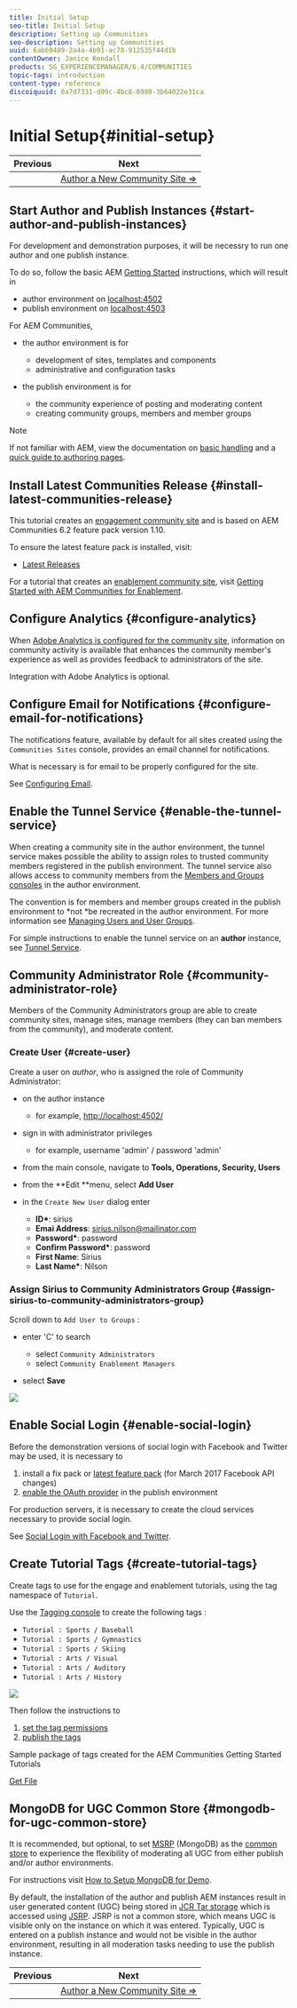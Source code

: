 ```yaml
---
title: Initial Setup
seo-title: Initial Setup
description: Setting up Communities
seo-description: Setting up Communities
uuid: 6ab69489-2a4a-4b91-ac78-912535f44d1b
contentOwner: Janice Kendall
products: SG_EXPERIENCEMANAGER/6.4/COMMUNITIES
topic-tags: introduction
content-type: reference
discoiquuid: 0a7d7331-d09c-4bc8-8980-3b64022e31ca
---
```


# Initial Setup{#initial-setup}

|Previous|Next|
|---|---|
|   |[Author a New Community Site ⇒](../../communities/using/create-site.md)|

## Start Author and Publish Instances {#start-author-and-publish-instances}

For development and demonstration purposes, it will be necessry to run one author and one publish instance.

To do so, follow the basic AEM [Getting Started](../../sites/deploying/using/deploy.md#gettingstarted) instructions, which will result in

* author environment on [localhost:4502](http://localhost:4502/)
* publish environment on [localhost:4503](http://localhost:4503/)

For AEM Communities,

* the author environment is for

    * development of sites, templates and components
    * administrative and configuration tasks

* the publish environment is for

    * the community experience of posting and moderating content
    * creating community groups, members and member groups

>[!NOTE]
>
>If not familiar with AEM, view the documentation on [basic handling](../../sites/authoring/using/basic-handling.md) and a [quick guide to authoring pages](../../sites/authoring/using/qg-page-authoring.md).

## Install Latest Communities Release {#install-latest-communities-release}

This tutorial creates an [engagement community site](../../communities/using/overview.md#engagementcommunity) and is based on AEM Communities 6.2 feature pack version 1.10.

To ensure the latest feature pack is installed, visit:

* [Latest Releases](../../communities/using/deploy-communities.md#latestreleases)

For a tutorial that creates an [enablement community site](../../communities/using/overview.md#enablementcommunity), visit [Getting Started with AEM Communities for Enablement](../../communities/using/getting-started-enablement.md).

## Configure Analytics {#configure-analytics}

When [Adobe Analytics is configured for the community site](../../communities/using/analytics.md), information on community activity is available that enhances the community member's experience as well as provides feedback to administrators of the site.

Integration with Adobe Analytics is optional.

## Configure Email for Notifications {#configure-email-for-notifications}

The notifications feature, available by default for all sites created using the `Communities Sites` console, provides an email channel for notifications.

What is necessary is for email to be properly configured for the site.

See [Configuring Email](../../communities/using/email.md).

## Enable the Tunnel Service {#enable-the-tunnel-service}

When creating a community site in the author environment, the tunnel service makes possible the ability to assign roles to trusted community members registered in the publish environment. The tunnel service also allows access to community members from the [Members and Groups consoles](../../communities/using/members.md) in the author environment.

The convention is for members and member groups created in the publish environment to *not *be recreated in the author environment. For more information see [Managing Users and User Groups](../../communities/using/users.md).

For simple instructions to enable the tunnel service on an **author** instance, see [Tunnel Service](../../communities/using/deploy-communities.md#tunnelserviceonauthor).

## Community Administrator Role {#community-administrator-role}

Members of the Community Administrators group are able to create community sites, manage sites, manage members (they can ban members from the community), and moderate content.

### Create User {#create-user}

Create a user on *author*, who is assigned the role of Community Administrator:

* on the author instance

    * for example, [http://localhost:4502/](http://localhost:4503/)

* sign in with administrator privileges

    * for example, username 'admin' / password 'admin'

* from the main console, navigate to **Tools, Operations, Security, Users**
* from the **Edit **menu, select **Add User**

* in the `Create New User` dialog enter

    * **ID&#42;**: sirius
    * **Emai Address**: sirius.nilson@mailinator.com
    * **Password&#42;**: password
    * **Confirm Password&#42;**: password
    * **First Name**: Sirius
    * **Last Name&#42;**: Nilson

### Assign Sirius to Community Administrators Group {#assign-sirius-to-community-administrators-group}

Scroll down to `Add User to Groups` :

* enter 'C' to search

    * select `Community Administrators`
    * select `Community Enablement Managers`

* select **Save**

![](assets/chlimage_1-301.png)

## Enable Social Login {#enable-social-login}

Before the demonstration versions of social login with Facebook and Twitter may be used, it is necessary to

1. install a fix pack or [latest feature pack](../../communities/using/deploy-communities.md#latestfeaturepack) (for March 2017 Facebook API changes)
1. [enable the OAuth provider](../../communities/using/social-login.md#adobegraniteoauthauthenticationhandler) in the publish environment

For production servers, it is necessary to create the cloud services necessary to provide social login.

See [Social Login with Facebook and Twitter](../../communities/using/social-login.md).

## Create Tutorial Tags {#create-tutorial-tags}

Create tags to use for the engage and enablement tutorials, using the tag namespace of `Tutorial`.

Use the [Tagging console](../../sites/administering/using/tags.md#taggingconsole) to create the following tags :

* `Tutorial : Sports / Baseball`
* `Tutorial : Sports / Gymnastics`
* `Tutorial : Sports / Skiing`
* `Tutorial : Arts / Visual`
* `Tutorial : Arts / Auditory`
* `Tutorial : Arts / History`

![](assets/chlimage_1-302.png)

Then follow the instructions to

1. [set the tag permissions](../../sites/administering/using/tags.md#settingtagpermissions)
1. [publish the tags](../../sites/administering/using/tags.md#publishingtags)

Sample package of tags created for the AEM Communities Getting Started Tutorials

[Get File](assets/tutorial_tags-v63.zip)

## MongoDB for UGC Common Store {#mongodb-for-ugc-common-store}

It is recommended, but optional, to set [MSRP](../../communities/using/msrp.md) (MongoDB) as the [common store](../../communities/using/working-with-srp.md) to experience the flexibility of moderating all UGC from either publish and/or author environments.

For instructions visit [How to Setup MongoDB for Demo](../../communities/using/demo-mongo.md).

By default, the installation of the author and publish AEM instances result in user generated content (UGC) being stored in [JCR Tar storage](../../sites/deploying/using/platform.md) which is accessed using [JSRP](../../communities/using/jsrp.md). JSRP is not a common store, which means UGC is visible only on the instance on which it was entered. Typically, UGC is entered on a publish instance and would not be visible in the author environment, resulting in all moderation tasks needing to use the publish instance.

|Previous|Next|
|---|---|
|   |[Author a New Community Site ⇒](../../communities/using/create-site.md)|
